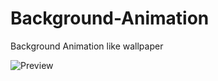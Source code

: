 
# Background-Animation
Background Animation like wallpaper


![Preview](https://user-images.githubusercontent.com/88088042/133253591-1835f006-5827-46a8-8ae7-3c8ca923dc7e.jpg)
